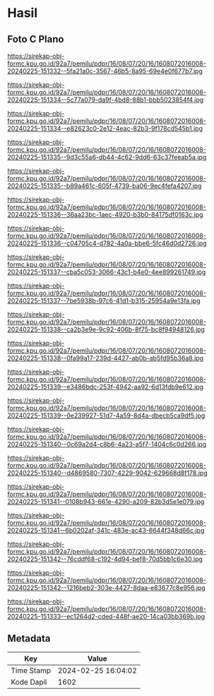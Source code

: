 # Hasil

## Foto C Plano

https://sirekap-obj-formc.kpu.go.id/92a7/pemilu/pdpr/16/08/07/20/16/1608072016008-20240225-151332--5fa21a0c-3567-46b5-8a95-69e4e0f677b7.jpg

https://sirekap-obj-formc.kpu.go.id/92a7/pemilu/pdpr/16/08/07/20/16/1608072016008-20240225-151334--5c77a079-da9f-4bd8-88b1-bbb5023854f4.jpg

https://sirekap-obj-formc.kpu.go.id/92a7/pemilu/pdpr/16/08/07/20/16/1608072016008-20240225-151334--e82623c0-2e12-4eac-82b3-9f178cd545b1.jpg

https://sirekap-obj-formc.kpu.go.id/92a7/pemilu/pdpr/16/08/07/20/16/1608072016008-20240225-151335--9d3c55a6-db44-4c62-9dd6-63c37feeab5a.jpg

https://sirekap-obj-formc.kpu.go.id/92a7/pemilu/pdpr/16/08/07/20/16/1608072016008-20240225-151335--b89a461c-605f-4739-ba06-9ec4fefa4207.jpg

https://sirekap-obj-formc.kpu.go.id/92a7/pemilu/pdpr/16/08/07/20/16/1608072016008-20240225-151336--36aa23bc-1aec-4920-b3b0-84175df0163c.jpg

https://sirekap-obj-formc.kpu.go.id/92a7/pemilu/pdpr/16/08/07/20/16/1608072016008-20240225-151336--c04705c4-d782-4a0a-bbe6-5fc46d0d2726.jpg

https://sirekap-obj-formc.kpu.go.id/92a7/pemilu/pdpr/16/08/07/20/16/1608072016008-20240225-151337--cba5c053-3066-43c1-b4e0-4ee899261749.jpg

https://sirekap-obj-formc.kpu.go.id/92a7/pemilu/pdpr/16/08/07/20/16/1608072016008-20240225-151337--7be5938b-97c6-41d1-b315-25954a9e13fa.jpg

https://sirekap-obj-formc.kpu.go.id/92a7/pemilu/pdpr/16/08/07/20/16/1608072016008-20240225-151338--ca2b3e9e-9c92-406b-8f75-bc8f94948126.jpg

https://sirekap-obj-formc.kpu.go.id/92a7/pemilu/pdpr/16/08/07/20/16/1608072016008-20240225-151338--0fa99a17-239d-4427-ab0b-ab5fd95b36a8.jpg

https://sirekap-obj-formc.kpu.go.id/92a7/pemilu/pdpr/16/08/07/20/16/1608072016008-20240225-151339--e3486bdc-253f-4942-aa92-6d13fdb9e612.jpg

https://sirekap-obj-formc.kpu.go.id/92a7/pemilu/pdpr/16/08/07/20/16/1608072016008-20240225-151339--0e239927-51d7-4a59-8d4a-dbecb5ca9df5.jpg

https://sirekap-obj-formc.kpu.go.id/92a7/pemilu/pdpr/16/08/07/20/16/1608072016008-20240225-151340--0c69a2d4-c8b6-4a23-a5f7-1404c6c0d266.jpg

https://sirekap-obj-formc.kpu.go.id/92a7/pemilu/pdpr/16/08/07/20/16/1608072016008-20240225-151340--d4869580-7307-4229-9042-629668d8f178.jpg

https://sirekap-obj-formc.kpu.go.id/92a7/pemilu/pdpr/16/08/07/20/16/1608072016008-20240225-151341--0108b943-661e-4290-a209-82b3d5e1e079.jpg

https://sirekap-obj-formc.kpu.go.id/92a7/pemilu/pdpr/16/08/07/20/16/1608072016008-20240225-151341--6b0202af-341c-483e-ac43-6644f348d66c.jpg

https://sirekap-obj-formc.kpu.go.id/92a7/pemilu/pdpr/16/08/07/20/16/1608072016008-20240225-151342--76cddf68-c192-4d94-bef8-70d5bb1c6e30.jpg

https://sirekap-obj-formc.kpu.go.id/92a7/pemilu/pdpr/16/08/07/20/16/1608072016008-20240225-151342--1216beb2-303e-4427-8daa-e83677c8e956.jpg

https://sirekap-obj-formc.kpu.go.id/92a7/pemilu/pdpr/16/08/07/20/16/1608072016008-20240225-151333--ec1264d2-cded-448f-ae20-14ca03bb369b.jpg


## Metadata

| Key        | Value               |
| ---------- | ------------------- |
| Time Stamp | 2024-02-25 16:04:02 |
| Kode Dapil | 1602                |



